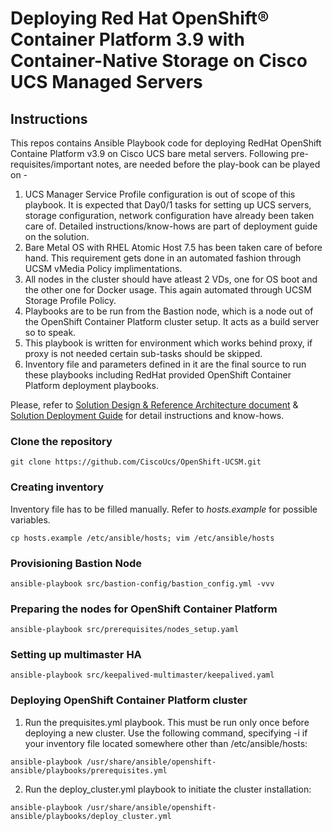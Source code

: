 # Deploying Red Hat OpenShift® Container Platform 3.9 with Container-Native Storage on Cisco UCS Managed Servers

## Instructions
This repos contains Ansible Playbook code for deploying RedHat OpenShift Containe Platform v3.9 on Cisco UCS bare metal servers. Following pre-requisites/important notes, are needed before the play-book can be played on -

1. UCS Manager Service Profile configuration is out of scope of this playbook. It is expected that Day0/1 tasks for setting up UCS servers, storage configuration, network configuration have already been taken care of. Detailed instructions/know-hows are part of deployment guide on the solution.
2. Bare Metal OS with RHEL Atomic Host 7.5 has been taken care of before hand. This requirement gets done in an automated fashion through UCSM vMedia Policy implimentations. 
3. All nodes in the cluster should have atleast 2 VDs, one for OS boot and the other one for Docker usage. This again automated through UCSM Storage Profile Policy.
4. Playbooks are to be run from the Bastion node, which is a node out of the OpenShift Container Platform cluster setup. It acts as a build server so to speak.
5. This playbook is written for environment which works behind proxy, if proxy is not needed certain sub-tasks should be skipped.
6. Inventory file and parameters defined in it are the final source to run these playbooks including RedHat provided OpenShift Container Platform deployment playbooks.

Please, refer to [Solution Design & Reference Architecture document](https://www.cisco.com/c/en/us/td/docs/unified_computing/ucs/UCS_CVDs/ucs_openshift_design.html) & [Solution Deployment Guide]() for detail instructions and know-hows.

### Clone the repository
`git clone https://github.com/CiscoUcs/OpenShift-UCSM.git`

### Creating inventory
Inventory file has to be filled manually.
Refer to *hosts.example* for possible variables.

`cp hosts.example /etc/ansible/hosts;
vim /etc/ansible/hosts`

### Provisioning Bastion Node

`ansible-playbook src/bastion-config/bastion_config.yml -vvv`


### Preparing the nodes for OpenShift Container Platform

`ansible-playbook src/prerequisites/nodes_setup.yaml` 

### Setting up multimaster HA

`ansible-playbook src/keepalived-multimaster/keepalived.yaml`

### Deploying OpenShift Container Platform cluster

1. Run the prequisites.yml playbook. This must be run only once before deploying a new cluster. Use the following command, specifying -i if your inventory file located somewhere other than /etc/ansible/hosts:

`ansible-playbook /usr/share/ansible/openshift-ansible/playbooks/prerequisites.yml`

2. Run the deploy_cluster.yml playbook to initiate the cluster installation:

`ansible-playbook /usr/share/ansible/openshift-ansible/playbooks/deploy_cluster.yml`

